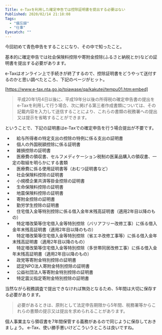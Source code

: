 ```yaml
---
Title: e-Taxを利用した確定申告では控除証明書を提出する必要はない
Published: 2020/02/14 21:18:08
Tags:
  - "備忘録"
  - "仕事"
Eyecatch: ""
---
```

今回初めて青色申告をすることになり、その中で知ったこと。  

基本的に確定申告では社会保険料控除や寄附金控除(ふるさと納税とか)などの証明書を提出する必要があります。  

e-Taxはオンライン上で手続きが終了するので、控除証明書をどうやって送付するのかと思い調べたところ、下記のページがヒット。  

[https://www.e-tax.nta.go.jp/toiawase/qa/kakutei/tempu01.htm:embed]

>平成20年1月4日以後に、平成19年分以後の所得税の確定申告書の提出をe-Taxを利用して行う場合、次に掲げる第三者作成書類については、その記載内容を入力して送信することにより、これらの書類の税務署への提出又は提示を省略することができます。

ということで、下記の証明書はe-Taxでの確定申告を行う場合提出が不要です。   


* 　給与所得者の特定支出の控除の特例に係る支出の証明書
* 　個人の外国税額控除に係る証明書
* 　雑損控除の証明書
* 　医療費の領収書、セルフメディケーション税制の医薬品購入の領収書、一定の取組を明らかにする書類
* 　医療費に係る使用証明書等（おむつ証明書など）
* 　社会保険料控除の証明書
* 　小規模企業共済等掛金控除の証明書
* 　生命保険料控除の証明書
* 　地震保険料控除の証明書
* 　寄附金控除の証明書
* 　勤労学生控除の証明書
* 　住宅借入金等特別控除に係る借入金年末残高証明書（適用2年目以降のもの）
* 　特定増改築等住宅借入金等特別控除（バリアフリー改修工事）に係る借入金年末残高証明書（適用2年目以降のもの）
* 　特定増改築等住宅借入金等特別控除（省エネ改修工事等）に係る借入金年末残高証明書（適用2年目以降のもの）
* 　特定増改築等住宅借入金等特別控除（多世帯同居改修工事）に係る借入金年末残高証明書（適用2年目以降のもの）
* 　政党等寄附金特別控除の証明書
* 　認定NPO法人寄附金特別控除の証明書
* 　公益社団法人等寄附金特別控除の証明書
* 　特定震災指定寄附金特別控除の証明書

当然ながら税務調査で提出できなければ無効となるため、5年間は大切に保存する必要があります。  
> 必要があるときは、原則として法定申告期限から5年間、税務署等からこれらの書類の提示又は提出を求められることがあります。  

個人事業主なら領収書を7年間保管する義務があるので同じように保存しておきましょう。
e-Tax、使い勝手悪いけどこういうところは良いですね。